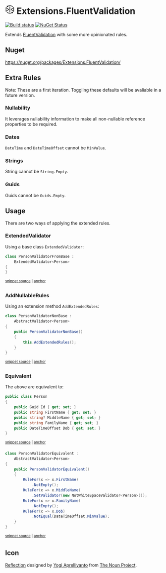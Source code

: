 # <img src="/src/icon.png" height="30px"> Extensions.FluentValidation

[![Build status](https://ci.appveyor.com/api/projects/status/636i70gvxfuwdq38?svg=true)](https://ci.appveyor.com/project/SimonCropp/Extensions.FluentValidation)
[![NuGet Status](https://img.shields.io/nuget/v/Extensions.FluentValidation.svg)](https://www.nuget.org/packages/Extensions.FluentValidation/)

Extends [FluentValidation](https://fluentvalidation.net/) with some more opinionated rules. 


## Nuget

https://nuget.org/packages/Extensions.FluentValidation/


## Extra Rules

Note: These are a first iteration. Toggling these defaults will be avaliable in a future version.


### Nullability

It leverages nullability information to make all non-nullable reference properties to be required.


### Dates

`DateTime` and `DateTimeOffset` cannot be `MinValue`.


### Strings

String cannot be `String.Empty`.


### Guids

Guids cannot be `Guids.Empty`.


## Usage

There are two ways of applying the extended rules.


### ExtendedValidator

Using a base class `ExtendedValidator`:

<!-- snippet: ExtendedValidatorUsage -->
<a id='snippet-extendedvalidatorusage'></a>
```cs
class PersonValidatorFromBase :
    ExtendedValidator<Person>
{
}
```
<sup><a href='/src/Tests/Tests.cs#L250-L257' title='Snippet source file'>snippet source</a> | <a href='#snippet-extendedvalidatorusage' title='Start of snippet'>anchor</a></sup>
<!-- endSnippet -->


### AddNullableRules

Using an extension method `AddExtendedRules`:

<!-- snippet: AddExtendedRulesUsage -->
<a id='snippet-addextendedrulesusage'></a>
```cs
class PersonValidatorNonBase :
    AbstractValidator<Person>
{
    public PersonValidatorNonBase()
    {
        this.AddExtendedRules();
    }
}
```
<sup><a href='/src/Tests/Tests.cs#L259-L270' title='Snippet source file'>snippet source</a> | <a href='#snippet-addextendedrulesusage' title='Start of snippet'>anchor</a></sup>
<!-- endSnippet -->


### Equivalent

The above are equivalent to:

<!-- snippet: Person -->
<a id='snippet-person'></a>
```cs
public class Person
{
    public Guid Id { get; set; }
    public string FirstName { get; set; }
    public string? MiddleName { get; set; }
    public string FamilyName { get; set; }
    public DateTimeOffset Dob { get; set; }
}
```
<sup><a href='/src/Tests/Tests.cs#L237-L248' title='Snippet source file'>snippet source</a> | <a href='#snippet-person' title='Start of snippet'>anchor</a></sup>
<!-- endSnippet -->

<!-- snippet: Equivalent -->
<a id='snippet-equivalent'></a>
```cs
class PersonValidatorEquivalent :
    AbstractValidator<Person>
{
    public PersonValidatorEquivalent()
    {
        RuleFor(x => x.FirstName)
            .NotEmpty();
        RuleFor(x => x.MiddleName)
            .SetValidator(new NotWhiteSpaceValidator<Person>());
        RuleFor(x => x.FamilyName)
            .NotEmpty();
        RuleFor(x => x.Dob)
            .NotEqual(DateTimeOffset.MinValue);
    }
}
```
<sup><a href='/src/Tests/Tests.cs#L272-L290' title='Snippet source file'>snippet source</a> | <a href='#snippet-equivalent' title='Start of snippet'>anchor</a></sup>
<!-- endSnippet -->


## Icon

[Reflection](https://thenounproject.com/term/reflection/4087162/) designed by [Yogi Aprelliyanto](https://thenounproject.com/yogiaprelliyanto/) from [The Noun Project](https://thenounproject.com).
